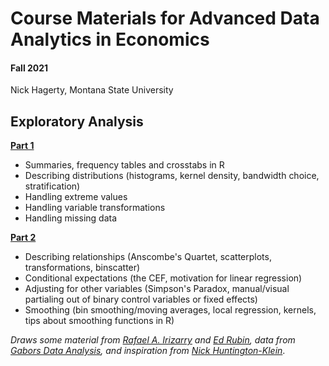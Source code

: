 # Course Materials for Advanced Data Analytics in Economics

#### Fall 2021
Nick Hagerty, Montana State University

## Exploratory Analysis

[**Part 1**](https://raw.githack.com/msu-econ-data-analytics/course-materials/main/lecture-slides/week09-exploratory/week09-exploratory-part1-nosolutions.html)
* Summaries, frequency tables and crosstabs in R
* Describing distributions (histograms, kernel density, bandwidth choice, stratification)
* Handling extreme values
* Handling variable transformations
* Handling missing data

[**Part 2**](https://raw.githack.com/msu-econ-data-analytics/course-materials/main/lecture-slides/week09-exploratory/week09-exploratory-part2.html)
* Describing relationships (Anscombe's Quartet, scatterplots, transformations, binscatter)
* Conditional expectations (the CEF, motivation for linear regression)
* Adjusting for other variables (Simpson's Paradox, manual/visual partialing out of binary control variables or fixed effects)
* Smoothing (bin smoothing/moving averages, local regression, kernels, tips about smoothing functions in R)

*Draws some material from [Rafael A. Irizarry](https://rafalab.github.io/dsbook/) and [Ed Rubin](https://github.com/edrubin/EC607S21/tree/master/notes-lecture/03-why-regression), data from [Gabors Data Analysis](https://gabors-data-analysis.com/data-and-code/), and inspiration from [Nick Huntington-Klein](https://nickchk.com/causalgraphs.html)*.
